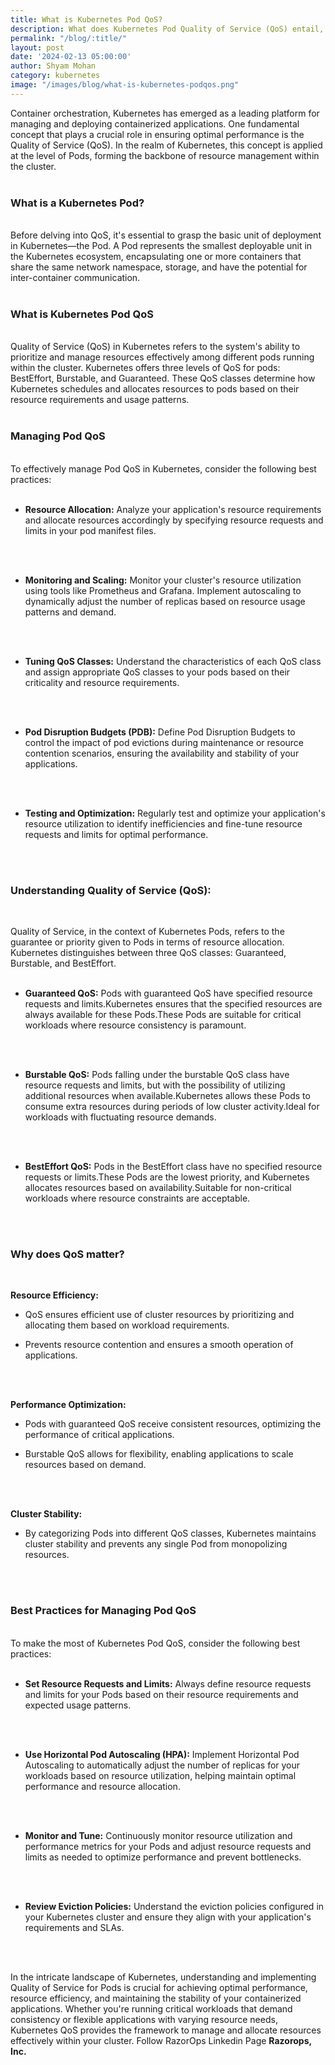 ```yaml
---
title: What is Kubernetes Pod QoS?
description: What does Kubernetes Pod Quality of Service (QoS) entail, and how does it impact the deployment and management of applications within Kubernetes clusters? 
permalink: "/blog/:title/"
layout: post
date: '2024-02-13 05:00:00'
author: Shyam Mohan
category: kubernetes
image: "/images/blog/what-is-kubernetes-podqos.png"
---
```


Container orchestration, Kubernetes has emerged as a leading platform for managing and deploying containerized applications. One fundamental concept that plays a crucial role in ensuring optimal performance is the Quality of Service (QoS). In the realm of Kubernetes, this concept is applied at the level of Pods, forming the backbone of resource management within the cluster.
<br>
<br>

### **What is a Kubernetes Pod?**
<br>
Before delving into QoS, it's essential to grasp the basic unit of deployment in Kubernetes—the Pod. A Pod represents the smallest deployable unit in the Kubernetes ecosystem, encapsulating one or more containers that share the same network namespace, storage, and have the potential for inter-container communication.
<br>
<br>

### **What is Kubernetes Pod QoS**
<br>
Quality of Service (QoS) in Kubernetes refers to the system's ability to prioritize and manage resources effectively among different pods running within the cluster. Kubernetes offers three levels of QoS for pods: BestEffort, Burstable, and Guaranteed. These QoS classes determine how Kubernetes schedules and allocates resources to pods based on their resource requirements and usage patterns.
<br>
<br>

### **Managing Pod QoS**
<br>
To effectively manage Pod QoS in Kubernetes, consider the following best practices:
<br>
<br>

* **Resource Allocation:** Analyze your application's resource requirements and allocate resources accordingly by specifying resource requests and limits in your pod manifest files.
<br>
<br>

* **Monitoring and Scaling:** Monitor your cluster's resource utilization using tools like Prometheus and Grafana. Implement autoscaling to dynamically adjust the number of replicas based on resource usage patterns and demand.
<br>
<br>

* **Tuning QoS Classes:** Understand the characteristics of each QoS class and assign appropriate QoS classes to your pods based on their criticality and resource requirements.
<br>
<br>

* **Pod Disruption Budgets (PDB):** Define Pod Disruption Budgets to control the impact of pod evictions during maintenance or resource contention scenarios, ensuring the availability and stability of your applications.
<br>
<br>

* **Testing and Optimization:** Regularly test and optimize your application's resource utilization to identify inefficiencies and fine-tune resource requests and limits for optimal performance.
<br>
<br>

### **Understanding Quality of Service (QoS):**
<br>

Quality of Service, in the context of Kubernetes Pods, refers to the guarantee or priority given to Pods in terms of resource allocation. Kubernetes distinguishes between three QoS classes: Guaranteed, Burstable, and BestEffort.
<br>
<br>

* **Guaranteed QoS:** Pods with guaranteed QoS have specified resource requests and limits.Kubernetes ensures that the specified resources are always available for these Pods.These Pods are suitable for critical workloads where resource consistency is paramount.
<br>
<br>

* **Burstable QoS:** Pods falling under the burstable QoS class have resource requests and limits, but with the possibility of utilizing additional resources when available.Kubernetes allows these Pods to consume extra resources during periods of low cluster activity.Ideal for workloads with fluctuating resource demands.
<br>
<br>

* **BestEffort QoS:** Pods in the BestEffort class have no specified resource requests or limits.These Pods are the lowest priority, and Kubernetes allocates resources based on availability.Suitable for non-critical workloads where resource constraints are acceptable.
<br>
<br>

### **Why does QoS matter?**
<br>

**Resource Efficiency:**
<br>

* QoS ensures efficient use of cluster resources by prioritizing and allocating them based on workload requirements.

* Prevents resource contention and ensures a smooth operation of applications.
<br>
<br>

**Performance Optimization:**
<br>

* Pods with guaranteed QoS receive consistent resources, optimizing the performance of critical applications.

* Burstable QoS allows for flexibility, enabling applications to scale resources based on demand.
<br>
<br>

**Cluster Stability:**
<br>

* By categorizing Pods into different QoS classes, Kubernetes maintains cluster stability and prevents any single Pod from monopolizing resources.
<br>
<br>

### **Best Practices for Managing Pod QoS**
<br>
To make the most of Kubernetes Pod QoS, consider the following best practices:
<br>
<br>

* **Set Resource Requests and Limits:** Always define resource requests and limits for your Pods based on their resource requirements and expected usage patterns.
<br>
<br>

* **Use Horizontal Pod Autoscaling (HPA):** Implement Horizontal Pod Autoscaling to automatically adjust the number of replicas for your workloads based on resource utilization, helping maintain optimal performance and resource allocation.
<br>
<br>

* **Monitor and Tune:** Continuously monitor resource utilization and performance metrics for your Pods and adjust resource requests and limits as needed to optimize performance and prevent bottlenecks.
<br>
<br>

* **Review Eviction Policies:** Understand the eviction policies configured in your Kubernetes cluster and ensure they align with your application's requirements and SLAs.
<br>
<br>

In the intricate landscape of Kubernetes, understanding and implementing Quality of Service for Pods is crucial for achieving optimal performance, resource efficiency, and maintaining the stability of your containerized applications. Whether you're running critical workloads that demand consistency or flexible applications with varying resource needs, Kubernetes QoS provides the framework to manage and allocate resources effectively within your cluster. Follow RazorOps Linkedin Page <a href="https://www.linkedin.com/company/razorops/" target=_blank style="text-decoration: none"> <b>Razorops, Inc.</b></a> 
